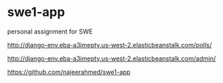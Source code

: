 # swe1-app
 personal assignment for SWE

 http://django-env.eba-a3imepty.us-west-2.elasticbeanstalk.com/polls/

 http://django-env.eba-a3imepty.us-west-2.elasticbeanstalk.com/admin/

 https://github.com/najeerahmed/swe1-app
